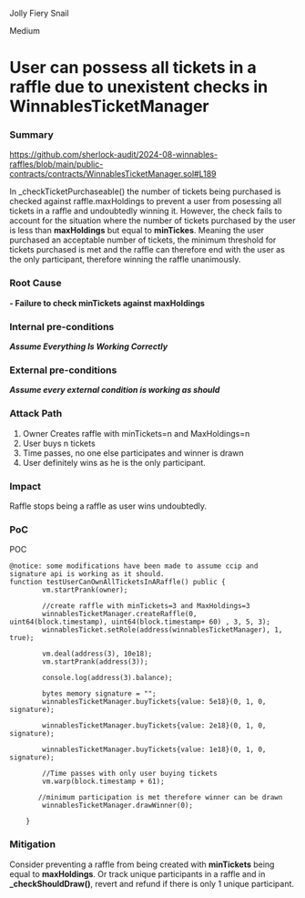 Jolly Fiery Snail

Medium

# User can possess all tickets in a raffle due to unexistent checks in WinnablesTicketManager

### Summary
https://github.com/sherlock-audit/2024-08-winnables-raffles/blob/main/public-contracts/contracts/WinnablesTicketManager.sol#L189

In _checkTicketPurchaseable() the number of tickets being purchased is checked against raffle.maxHoldings to prevent a user from posessing all tickets in a raffle and undoubtedly winning it. However, the check fails to account for the situation where the number of tickets purchased by the user is less than **maxHoldings** but equal to **minTickes**. Meaning the user purchased an acceptable number of tickets, the minimum threshold for tickets purchased is met and the raffle can therefore end with the user as the only participant, therefore winning the raffle unanimously.

### Root Cause

**- Failure to check minTickets against maxHoldings**

### Internal pre-conditions

**_Assume Everything Is Working Correctly_**

### External pre-conditions

**_Assume every external condition is working as should_**

### Attack Path

1. Owner Creates raffle with minTickets=n and MaxHoldings=n
2. User buys n tickets
3. Time passes, no one else participates and winner is drawn
4. User definitely wins as he is the only participant.


### Impact

Raffle stops being a raffle as user wins undoubtedly.

### PoC

POC 

```solidity
@notice: some modifications have been made to assume ccip and signature api is working as it should.
function testUserCanOwnAllTicketsInARaffle() public {
        vm.startPrank(owner);
        
        //create raffle with minTickets=3 and MaxHoldings=3
        winnablesTicketManager.createRaffle(0, uint64(block.timestamp), uint64(block.timestamp+ 60) , 3, 5, 3);
        winnablesTicket.setRole(address(winnablesTicketManager), 1, true);

        vm.deal(address(3), 10e18);
        vm.startPrank(address(3));

        console.log(address(3).balance);

        bytes memory signature = "";
        winnablesTicketManager.buyTickets{value: 5e18}(0, 1, 0, signature);

        winnablesTicketManager.buyTickets{value: 2e18}(0, 1, 0, signature);

        winnablesTicketManager.buyTickets{value: 1e18}(0, 1, 0, signature);
        
        //Time passes with only user buying tickets 
        vm.warp(block.timestamp + 61);

       //minimum participation is met therefore winner can be drawn
        winnablesTicketManager.drawWinner(0);

    }
```

### Mitigation

Consider preventing a raffle from being created with **minTickets** being equal to **maxHoldings**. Or track unique participants in a raffle and in **_checkShouldDraw()**, revert and refund if there is only 1 unique participant.